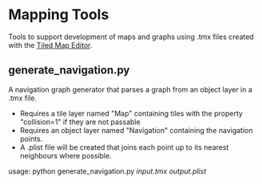 Mapping Tools
===

Tools to support development of maps and graphs using .tmx files created with the [Tiled Map Editor](http://www.mapeditor.org).


generate_navigation.py
---

A navigation graph generator that parses a graph from an object layer in a .tmx file.

* Requires a tile layer named "Map" containing tiles with the property "collision=1" if they are not passable 
* Requires an object layer named "Navigation" containing the navigation points. 
* A .plist file will be created that joins each point up to its nearest neighbours where possible.

usage: python generate_navigation.py *input.tmx* *output.plist*
